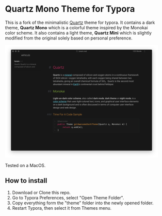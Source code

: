 # Quartz Mono Theme for Typora

This is a fork of the minimalistic [Quartz](https://github.com/troennes/quartz-theme-typora) theme for typora. It contains a dark theme, **Quartz Mono** which is a colorful theme inspired by the Monokai color scheme. It also contains a light theme, **Quartz Mini** which is slightly modified from the original solely based on personal preference.

![screen1](./media/preview.png)

Tested on a MacOS.

## How to install

1. Download or Clone this repo.
2. Go to Typora Preferences, select "Open Theme Folder".
3. Copy everything form the "theme" folder into the newly opened folder.
4. Restart Typora, then select it from Themes menu.
